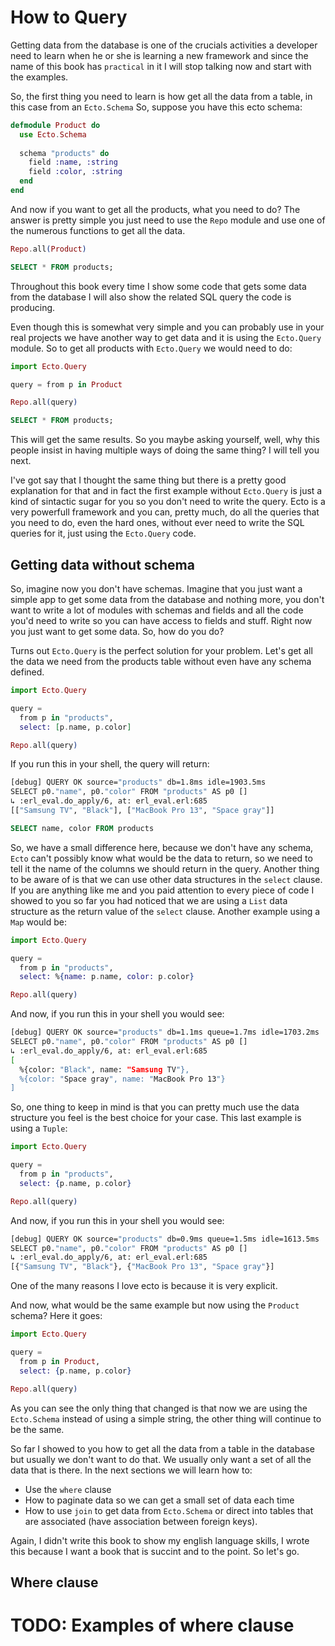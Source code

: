 # How to Query

Getting data from the database is one of the crucials activities a developer need to learn when he or she
is learning a new framework and since the name of this book has `practical` in it I will stop talking now 
and start with the examples.

So, the first thing you need to learn is how get all the data from a table, in this case from an `Ecto.Schema` 
So, suppose you have this ecto schema:

```elixir
defmodule Product do
  use Ecto.Schema
  
  schema "products" do
    field :name, :string
    field :color, :string
  end
end
```

And now if you want to get all the products, what you need to do? The answer is pretty simple you just need
to use the `Repo` module and use one of the numerous functions to get all the data.

```elixir
Repo.all(Product)
```
```sql
SELECT * FROM products;
```

Throughout this book every time I show some code that gets some data from the database I will also show the 
related SQL query the code is producing.

Even though this is somewhat very simple and you can probably use in your real projects we have another way to 
get data and it is using the `Ecto.Query` module. So to get all products with `Ecto.Query` we would need to do:

```elixir
import Ecto.Query

query = from p in Product

Repo.all(query)
```
```sql
SELECT * FROM products;
```

This will get the same results. So you maybe asking yourself, well, why this people insist in having multiple
ways of doing the same thing? I will tell you next. 

I've got say that I thought the same thing but there is a pretty good explanation for that and in fact the 
first example without `Ecto.Query` is just a kind of sintactic sugar for you so you don't need to write the query.
Ecto is a very powerfull framework and you can, pretty much, do all the queries that you need to do, even 
the hard ones, without ever need to write the SQL queries for it, just using the `Ecto.Query` code.

## Getting data without schema

So, imagine now you don't have schemas. Imagine that you just want a simple app to get some data from the 
database and nothing more, you don't want to write a lot of modules with schemas and fields and all the code
you'd need to write so you can have access to fields and stuff. Right now you just want to get some data. 
So, how do you do?

Turns out `Ecto.Query` is the perfect solution for your problem. Let's get all the data we need from the products
table without even have any schema defined.

```elixir
import Ecto.Query

query = 
  from p in "products",
  select: [p.name, p.color]

Repo.all(query)
```

If you run this in your shell, the query will return:

```bash
[debug] QUERY OK source="products" db=1.8ms idle=1903.5ms
SELECT p0."name", p0."color" FROM "products" AS p0 []
↳ :erl_eval.do_apply/6, at: erl_eval.erl:685
[["Samsung TV", "Black"], ["MacBook Pro 13", "Space gray"]]
````

```sql
SELECT name, color FROM products
```

So, we have a small difference here, because we don't have any schema, `Ecto` can't possibly know what would be 
the data to return, so we need to tell it the name of the columns we should return in the query. Another thing
to be aware of is that we can use other data structures in the `select` clause. If you are anything like me
and you paid attention to every piece of code I showed to you so far you had noticed that we are using a `List`
data structure as the return value of the `select` clause. Another example using a `Map` would be:

```elixir
import Ecto.Query

query = 
  from p in "products",
  select: %{name: p.name, color: p.color}

Repo.all(query)
```

And now, if you run this in your shell you would see:

```bash
[debug] QUERY OK source="products" db=1.1ms queue=1.7ms idle=1703.2ms
SELECT p0."name", p0."color" FROM "products" AS p0 []
↳ :erl_eval.do_apply/6, at: erl_eval.erl:685
[
  %{color: "Black", name: "Samsung TV"},
  %{color: "Space gray", name: "MacBook Pro 13"}
]
```

So, one thing to keep in mind is that you can pretty much use the data structure you feel is the best choice for
your case. This last example is using a `Tuple`:

```elixir
import Ecto.Query

query = 
  from p in "products",
  select: {p.name, p.color}

Repo.all(query)
```

And now, if you run this in your shell you would see:

```bash
[debug] QUERY OK source="products" db=0.9ms queue=1.5ms idle=1613.5ms
SELECT p0."name", p0."color" FROM "products" AS p0 []
↳ :erl_eval.do_apply/6, at: erl_eval.erl:685
[{"Samsung TV", "Black"}, {"MacBook Pro 13", "Space gray"}]
```

One of the many reasons I love ecto is because it is very explicit.

And now, what would be the same example but now using the `Product `schema? Here it goes:

```elixir
import Ecto.Query

query = 
  from p in Product,
  select: {p.name, p.color}

Repo.all(query)
```

As you can see the only thing that changed is that now we are using the `Ecto.Schema` instead of using a simple
string, the other thing will continue to be the same.

So far I showed to you how to get all the data from a table in the database but usually we don't want to do that.
We usually only want a set of all the data that is there. In the next sections we will learn how to:
- Use the `where` clause
- How to paginate data so we can get a small set of data each time
- How to use `join` to get data from `Ecto.Schema` or direct into tables that are associated (have association 
  between foreign keys).

Again, I didn't write this book to show my english language skills, I wrote this because I want a book that is
succint and to the point. So let's go.

## Where clause

# TODO: Examples of where clause
